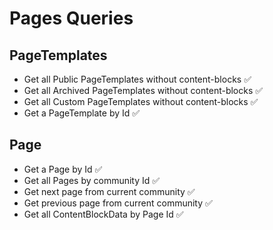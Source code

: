 # Pages Queries

## PageTemplates
- Get all Public PageTemplates without content-blocks ✅
- Get all Archived PageTemplates without content-blocks ✅
- Get all Custom PageTemplates without content-blocks ✅
- Get a PageTemplate by Id ✅

## Page
- Get a Page by Id ✅
- Get all Pages by community Id ✅
- Get next page from current community ✅
- Get previous page from current community ✅
- Get all ContentBlockData by Page Id ✅
